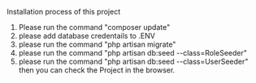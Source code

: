 Installation process of this project

1. Please run the command "composer update"
2. please add database credentails to .ENV
3. please run the command "php artisan migrate"
4. please run the command "php artisan db:seed --class=RoleSeeder"
5. please run the command "php artisan db:seed --class=UserSeeder"
then you can check the Project in the browser.